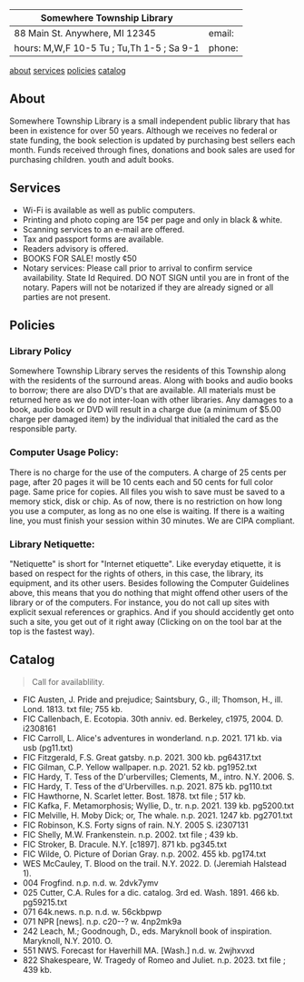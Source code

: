 
| Somewhere Township Library                |                        |      
| ------------------------------------------|------------------------|
| 88 Main St. Anywhere, MI 12345            | email:                 |
| hours: M,W,F 10-5 Tu ; Tu,Th 1-5 ; Sa 9-1 | phone:                 |

[about](https://justinleetyler.github.io/library#about) [services](https://justinleetyler.github.io/library#services) [policies](https://justinleetyler.github.io/library#policies) [catalog](https://justinleetyler.github.io/library#catalog)

## About
Somewhere Township Library is a small independent public library that has been in existence for over 50 years. Although we receives no federal or state funding, the book selection is updated by purchasing best sellers each month. Funds received through fines, donations and book sales are used for purchasing children. youth and adult books.

## Services

* Wi-Fi is available as well as public computers.
* Printing and photo coping are 15¢ per page and only in black & white. 
* Scanning services to an e-mail are offered. 
* Tax and passport forms are available. 
* Readers advisory is offered. 
* BOOKS FOR SALE! mostly ¢50
* Notary services: Please call prior to arrival to confirm service availability. State Id Required. DO NOT SIGN until you are in front of the notary. Papers will not be notarized if they are already signed or all parties are not present.

## Policies

### Library Policy
Somewhere Township Library serves the residents of this Township along with the residents of the surround areas. Along with books and audio books to borrow; there are also DVD's that are available. All materials must be returned here as we do not inter-loan with other libraries.  Any damages to a book, audio book or DVD will result in a charge due (a minimum of $5.00 charge per damaged item) by the individual that initialed the card as the responsible party.

### Computer Usage Policy: 
There is no charge for the use of the computers. A charge of 25 cents per page, after 20 pages it will be 10 cents each and 50 cents for full color page. Same price for copies. All files you wish to save must be saved to a memory stick, disk or chip. As of now, there is no restriction on how long you use a computer, as long as no one else is waiting. If there is a waiting line, you must finish your session within 30 minutes. We are CIPA compliant. 

### Library Netiquette: 
"Netiquette" is short for "Internet etiquette". Like everyday etiquette, it is based on respect for the rights of others, in this case, the library, its equipment, and its other users. Besides following the Computer Guidelines above, this means that you do nothing that might offend other users of the library or of the computers. For instance, you do not call up sites with explicit sexual references or graphics. And if you should accidently get onto such a site, you get out of it right away (Clicking on <BACK> on the tool bar at the top is the fastest way).

## Catalog
> Call for availablility.

* FIC  Austen, J.  Pride and prejudice; Saintsbury, G., ill; Thomson, H., ill.  Lond. 1813.  txt file; 755 kb.
* FIC  Callenbach, E.  Ecotopia. 30th anniv. ed.  Berkeley, c1975, 2004.  D.  i2308161
* FIC  Carroll, L.  Alice's adventures in wonderland.  n.p. 2021.  171 kb. via usb (pg11.txt)
* FIC  Fitzgerald, F.S.  Great gatsby.  n.p. 2021.  300 kb.  pg64317.txt  
* FIC  Gilman, C.P.  Yellow wallpaper.  n.p. 2021.  52 kb.  pg1952.txt
* FIC  Hardy, T.  Tess of the D'urbervilles; Clements, M., intro.  N.Y. 2006.  S.
* FIC  Hardy, T.  Tess of the d'Urbervilles.  n.p. 2021.  875 kb.  pg110.txt  
* FIC  Hawthorne, N.  Scarlet letter.  Bost. 1878.  txt file ; 517 kb.
* FIC  Kafka, F.  Metamorphosis; Wyllie, D., tr.  n.p. 2021.  139 kb.  pg5200.txt
* FIC  Melville, H.  Moby Dick; or, The whale.  n.p. 2021.  1247 kb.  pg2701.txt
* FIC  Robinson, K.S.  Forty signs of rain.  N.Y. 2005  S.  i2307131
* FIC  Shelly, M.W.  Frankenstein.  n.p. 2002.  txt file ; 439 kb.
* FIC  Stroker, B.  Dracule.  N.Y. [c1897].  871 kb.  pg345.txt
* FIC  Wilde, O.  Picture of Dorian Gray.  n.p. 2002.  455 kb.  pg174.txt
* WES  McCauley, T.  Blood on the trail.  N.Y. 2022.  D.  (Jeremiah Halstead 1).  
* 004  Frogfind.  n.p. n.d.  w.  2dvk7ymv
* 025  Cutter, C.A.  Rules for a dic. catalog.  3rd ed.  Wash. 1891.  466 kb.  pg59215.txt
* 071  64k.news.  n.p. n.d.  w.  56ckbpwp
* 071  NPR [news].  n.p. c20--?  w.  4np2mk9a
* 242  Leach, M.; Goodnough, D., eds.  Maryknoll book of inspiration.  Maryknoll, N.Y. 2010.  O. 
* 551  NWS.  Forecast for Haverhill MA.  [Wash.] n.d.  w.  2wjhxvxd
* 822  Shakespeare, W.  Tragedy of Romeo and Juliet.  n.p. 2023. txt file ; 439 kb.

